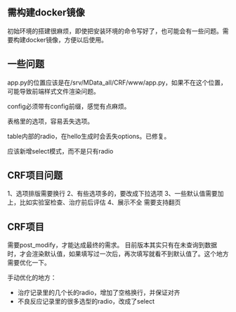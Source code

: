 ## 需构建docker镜像
初始环境的搭建很麻烦，即使把安装环境的命令写好了，也可能会有一些问题。需要构建docker镜像，方便以后使用。


## 一些问题
app.py的位置应该是在/srv/MData_all/CRF/www/app.py，如果不在这个位置，可能导致前端样式文件渲染问题。

config必须带有config前缀，感觉有点麻烦。

表格里的选项，容易丢失选项。

table内部的radio，在hello生成时会丢失options。已修复。

应该新增select模式，而不是只有radio

## CRF项目问题
1、选项排版需要换行
2、有些选项多的，要改成下拉选项
3、一些默认值需要加上，比如实验室检查、治疗前后评估
4、展示不全 需要支持翻页

## CRF项目
需要post_modify，才能达成最终的需求。
目前版本其实只有在未查询到数据时，才会渲染默认值，如果填写过一次后，再次填写就看不到默认值了。这个地方需要优化一下。

手动优化的地方：
- 治疗记录里的几个长的radio，增加了空格换行，并保证对齐
- 不良反应记录里的很多选型的radio，改成了select